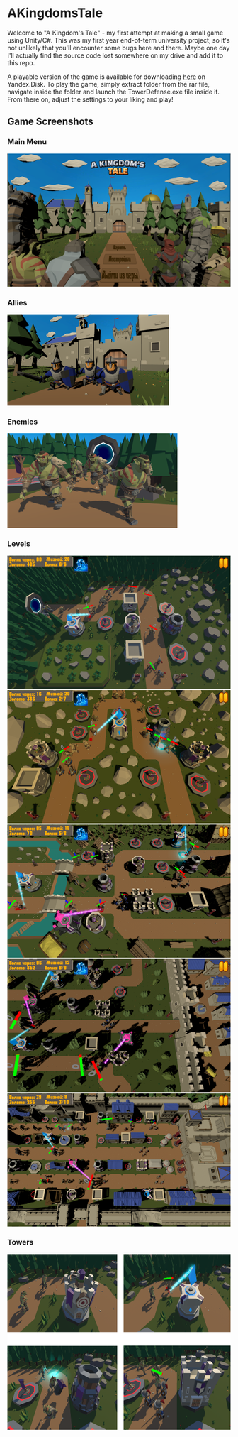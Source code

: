 # AKingdomsTale

Welcome to "A Kingdom's Tale" - my first attempt at making a small game using Unity/C#. This was my first year end-of-term university project, so it's not unlikely that you'll encounter some bugs here and there. Maybe one day I'll actually find the source code lost somewhere on my drive and add it to this repo.

A playable version of the game is available for downloading [here](https://disk.yandex.ru/d/CjSF-DkLfVhnSA) on Yandex.Disk. To play the game, simply extract folder from the rar file, navigate inside the folder and launch the TowerDefense.exe file inside it. From there on, adjust the settings to your liking and play!

## Game Screenshots

### Main Menu
<!-- ![alt text](https://github.com/avermilov/AKingdomsTale/blob/master/Screenshots/intro.png) -->
<img src="https://github.com/avermilov/AKingdomsTale/blob/master/Screenshots/intro.png" width="535" height="300" />

### Allies
<img src="https://github.com/avermilov/AKingdomsTale/blob/master/Screenshots/allies.png" width="365" height="206" />

### Enemies
<img src="https://github.com/avermilov/AKingdomsTale/blob/master/Screenshots/enemies.png" width="384" height="213" />

### Levels
<img src="https://github.com/avermilov/AKingdomsTale/blob/master/Screenshots/level1.png" width="535" height="300" />
<img src="https://github.com/avermilov/AKingdomsTale/blob/master/Screenshots/level2.png" width="535" height="300" />
<img src="https://github.com/avermilov/AKingdomsTale/blob/master/Screenshots/level3.png" width="535" height="300" />
<img src="https://github.com/avermilov/AKingdomsTale/blob/master/Screenshots/level4.png" width="535" height="300" />
<img src="https://github.com/avermilov/AKingdomsTale/blob/master/Screenshots/level5.png" width="535" height="300" />

### Towers
<img src="https://github.com/avermilov/AKingdomsTale/blob/master/Screenshots/towers.png" width="712" height="396" />
